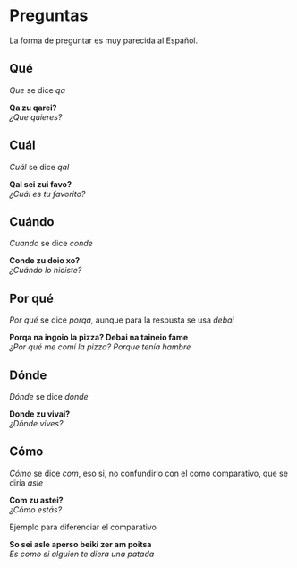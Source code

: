 # Preguntas
La forma de preguntar es muy parecida al Español.

## Qué
_Que_ se dice _qa_

**Qa zu qarei?**<br>
_¿Que quieres?_

## Cuál
_Cuál_ se dice _qal_

**Qal sei zui favo?**<br>
_¿Cuál es tu favorito?_

## Cuándo
_Cuando_ se dice _conde_

**Conde zu doio xo?**<br>
_¿Cuándo lo hiciste?_

## Por qué
_Por qué_ se dice _porqa_, aunque para la respusta se usa _debai_

**Porqa na ingoio la pizza? Debai na taineio fame**<br>
_¿Por qué me comí la pizza? Porque tenía hambre_

## Dónde
_Dónde_ se dice _donde_

**Donde zu vivai?**<br>
_¿Dónde vives?_

## Cómo
_Cómo_ se dice _com_, eso si, no confundirlo con el como comparativo, que se diría _asle_

**Com zu astei?**<br>
_¿Cómo estás?_

Ejemplo para diferenciar el comparativo

**So sei asle aperso beiki zer am poitsa**<br>
_Es como si alguien te diera una patada_